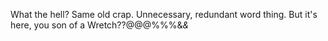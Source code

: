 What the hell? Same old crap. Unnecessary, redundant word thing. But it's here, you son of a Wretch??@@@%%%&*&*
